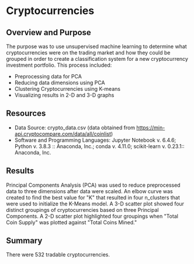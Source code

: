 # Cryptocurrencies
## Overview and Purpose
The purpose was to use unsupervised machine learning to determine what cryptocurrencies were on the trading market and how they could be grouped in order to create a classification system for a new cryptocurrency investment portfolio.  This process included:
  - Preprocessing data for PCA
  - Reducing data dimensions using PCA
  - Clustering Cryptocurrencies using K-means
  - Visualizing results in 2-D and 3-D graphs

## Resources
- Data Source: crypto_data.csv (data obtained from https://min-api.cryptocompare.com/data/all/coinlist)
- Software and Programming Languages: Jupyter Notebook v. 6.4.6; Python v. 3.8.3 :: Anaconda, Inc.; conda v. 4.11.0; scikit-learn v. 0.23.1:: Anaconda, Inc.

## Results
Principal Components Analysis (PCA) was used to reduce preprocessed data to three dimensions after data were scaled.  An elbow curve was created to find the best value for "K" that resulted in four n_clusters that were used to initialize the K-Means model. A 3-D scatter plot showed four distinct groupings of cryptocurrencies based on three Principal Components. A 2-D scatter plot highlighted four groupings when "Total Coin Supply" was plotted against "Total Coins Mined."

## Summary
There were 532 tradable cryptocurrencies.
